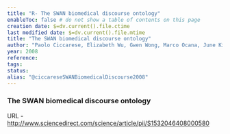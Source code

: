 ```yaml
---
title: "R- The SWAN biomedical discourse ontology"
enableToc: false # do not show a table of contents on this page
creation date: $=dv.current().file.ctime
last modified date: $=dv.current().file.mtime
title: "The SWAN biomedical discourse ontology"
author: "Paolo Ciccarese, Elizabeth Wu, Gwen Wong, Marco Ocana, June Kinoshita, Alan Ruttenberg, and Tim Clarke"
year: 2008
reference: 
tags: 
status: 
alias: "@ciccareseSWANBiomedicalDiscourse2008"
---
```


### The SWAN biomedical discourse ontology

URL - http://www.sciencedirect.com/science/article/pii/S1532046408000580
